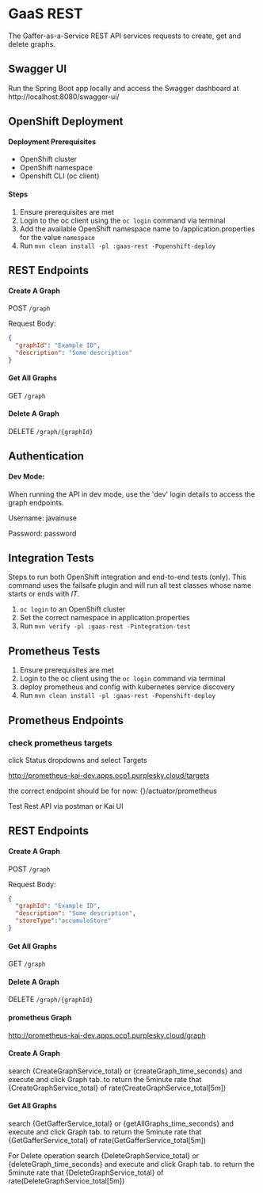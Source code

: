 GaaS REST
=======================

The Gaffer-as-a-Service REST API services requests to create, get and delete graphs.


## Swagger UI

Run the Spring Boot app locally and access the Swagger dashboard at 
http://localhost:8080/swagger-ui/


## OpenShift Deployment

#### Deployment Prerequisites

* OpenShift cluster
* OpenShift namespace
* Openshift CLI (oc client)


#### Steps

1. Ensure prerequisites are met 
2. Login to the oc client using the `oc login` command via terminal 
2. Add the available OpenShift namespace name to /application.properties for the value `namespace`
3. Run `mvn clean install -pl :gaas-rest -Popenshift-deploy`

## REST Endpoints

#### Create A Graph
POST `/graph`

Request Body:
```json
{
  "graphId": "Example ID", 
  "description": "Some description"
}
```

#### Get All Graphs
GET `/graph`

#### Delete A Graph

DELETE `/graph/{graphId}`


## Authentication

#### Dev Mode:
When running the API in dev mode, use the 'dev' login details to access the graph endpoints.

Username: javainuse

Password: password


## Integration Tests

Steps to run both OpenShift integration and end-to-end tests (only). This command uses the failsafe plugin and will run 
all test classes whose name starts or ends with <i>IT</i>.

1. `oc login` to an OpenShift cluster
2. Set the correct namespace in application.properties
3. Run `mvn verify -pl :gaas-rest -Pintegration-test`

## Prometheus Tests

1. Ensure prerequisites are met
2. Login to the oc client using the `oc login` command via terminal
2. deploy prometheus and config with kubernetes service discovery
3. Run `mvn clean install -pl :gaas-rest -Popenshift-deploy`


## Prometheus Endpoints

### check  prometheus targets

click Status dropdowns and select Targets

http://prometheus-kai-dev.apps.ocp1.purplesky.cloud/targets

the correct endpoint should be for now: {}/actuator/prometheus

Test Rest API via postman or Kai UI
## REST Endpoints

#### Create A Graph
POST `/graph`

Request Body:
```json
{
  "graphId": "Example ID", 
  "description": "Some description",
  "storeType":"accumuloStore"
}
```

#### Get All Graphs
GET `/graph`

#### Delete A Graph

DELETE `/graph/{graphId}`

#### prometheus Graph
http://prometheus-kai-dev.apps.ocp1.purplesky.cloud/graph


#### Create A Graph
search {CreateGraphService_total} or {createGraph_time_seconds} and execute and click Graph tab.
to return the 5minute rate that {CreateGraphService_total} of
rate(CreateGraphService_total[5m])

#### Get All Graphs
search {GetGafferService_total} or {getAllGraphs_time_seconds} and execute and click Graph tab.
to return the 5minute rate that {GetGafferService_total} of
rate(GetGafferService_total[5m])

For Delete operation
search {DeleteGraphService_total} or {deleteGraph_time_seconds} and execute and click Graph tab.
to return the 5minute rate that {DeleteGraphService_total} of
rate(DeleteGraphService_total[5m])
